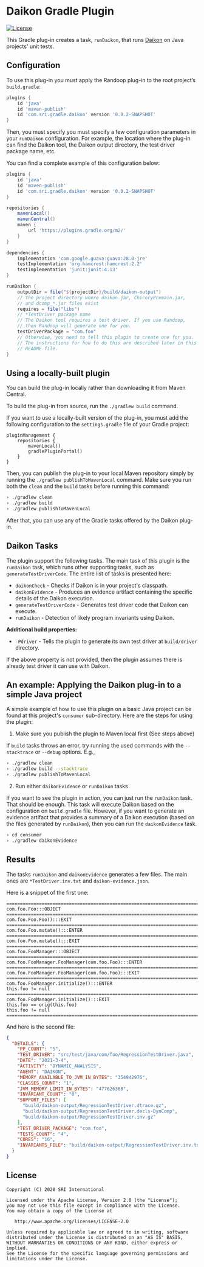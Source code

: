 # Daikon Gradle Plugin

[![License](https://img.shields.io/badge/license-apache%202.0-blue.svg)](http://www.apache.org/licenses/LICENSE-2.0)

This Gradle plug-in creates a task, `runDaikon`, that runs [Daikon](https://plse.cs.washington.edu/daikon/) on Java projects' unit tests.

## Configuration

To use this plug-in you must apply the Randoop plug-in to the root project’s `build.gradle`:

```groovy
plugins {
    id 'java'
    id 'maven-publish'
    id 'com.sri.gradle.daikon' version '0.0.2-SNAPSHOT'
}
```

Then, you must specify you must specify a few configuration parameters in your `runDaikon` configuration.
For example, the location where the plug-in can find the Daikon tool, the Daikon output directory,
the test driver package name, etc.

You can find a complete example of this configuration below:

```groovy
plugins {
    id 'java'
    id 'maven-publish'
    id 'com.sri.gradle.daikon' version '0.0.2-SNAPSHOT'
}

repositories {
    mavenLocal()
    mavenCentral()
    maven {
        url 'https://plugins.gradle.org/m2/'
    }
}

dependencies {
    implementation 'com.google.guava:guava:28.0-jre'
    testImplementation 'org.hamcrest:hamcrest:2.2'
    testImplementation 'junit:junit:4.13'
}

runDaikon {
    outputDir = file("${projectDir}/build/daikon-output")
    // the project directory where daikon.jar, ChicoryPremain.jar,
    // and dcomp_*.jar files exist  
    requires = file("libs")
    // *TestDriver package name
    // The Daikon tool requires a test driver. If you use Randoop,
    // then Randoop will generate one for you.
    testDriverPackage = "com.foo"
    // Otherwise, you need to tell this plugin to create one for you.
    // The instructions for how to do this are described later in this
    // README file.
}
```

## Using a locally-built plugin

You can build the plug-in locally rather than downloading it from Maven Central.

To build the plug-in from source, run the `./gradlew build` command.

If you want to use a locally-built version of the plug-in, you must add the following configuration to
the `settings.gradle` file of your Gradle project:

```
pluginManagement {
    repositories {
        mavenLocal()
        gradlePluginPortal()
    }
}
```

Then, you can publish the plug-in to your local Maven repository simply by running the `./gradlew publishToMavenLocal` command.
Make sure you run both the `clean` and the `build` tasks before running this command:

```sh
› ./gradlew clean
› ./gradlew build
› ./gradlew publishToMavenLocal
```

After that, you can use any of the Gradle tasks offered by the Daikon plug-in.

## Daikon Tasks

The plugin support the following tasks. The main task of this plugin is the `runDaikon` task, which
runs other supporting tasks, such as `generateTestDriverCode`. The entire list of tasks is presented here:

- `daikonCheck` - Checks if Daikon is in your project's classpath.
- `daikonEvidence` - Produces an evidence artifact containing the specific details of the Daikon execution.
- `generateTestDriverCode` - Generates test driver code that Daikon can execute.
- `runDaikon` - Detection of likely program invariants using Daikon.

**Additional build properties:**

-   `-Pdriver` - Tells the plugin to generate its own test driver at `build/driver` directory.

If the above property is not provided, then the plugin assumes there is already test driver it can use with Daikon.

## An example: Applying the Daikon plug-in to a simple Java project

A simple example of how to use this plugin on a basic Java project can be found at this project's
`consumer` sub-directory. Here are the steps for using the plugin:

1. Make sure you publish the plugin to Maven local first (See steps above)

If `build` tasks throws an error, try running the used commands with the `--stacktrace` or `--debug` options. E.g.,

```sh
› ./gradlew clean
› ./gradlew build --stacktrace
› ./gradlew publishToMavenLocal
```

2. Run either `daikonEvidence` or `runDaikon` tasks

If you want to see the plugin in action, you can just run the `runDaikon` task. That should be enough.
This task will execute Daikon based on the configuration on `build.gradle` file. However, if you want to generate 
an evidence artifact that provides a summary of a Daikon execution (based on the files generated by `runDaikon`), 
then you can run the `daikonEvidence` task.

```sh
› cd consumer
› ./gradlew daikonEvidence
```

## Results

The tasks `runDaikon` and `daikonEvidence` generates a few files. The main ones are 
`*TestDriver.inv.txt` and `daikon-evidence.json`.

Here is a snippet of the first one:

```text
===========================================================================
com.foo.Foo:::OBJECT
===========================================================================
com.foo.Foo.Foo():::EXIT
===========================================================================
com.foo.Foo.mutate():::ENTER
===========================================================================
com.foo.Foo.mutate():::EXIT
===========================================================================
com.foo.FooManager:::OBJECT
===========================================================================
com.foo.FooManager.FooManager(com.foo.Foo):::ENTER
===========================================================================
com.foo.FooManager.FooManager(com.foo.Foo):::EXIT
===========================================================================
com.foo.FooManager.initialize():::ENTER
this.foo != null
===========================================================================
com.foo.FooManager.initialize():::EXIT
this.foo == orig(this.foo)
this.foo != null
===========================================================================
```

And here is the second file:

```json
{
  "DETAILS": {
    "PP_COUNT": "5",
    "TEST_DRIVER": "src/test/java/com/foo/RegressionTestDriver.java",
    "DATE": "2021-3-4",
    "ACTIVITY": "DYNAMIC_ANALYSIS",
    "AGENT": "DAIKON",
    "MEMORY_AVAILABLE_TO_JVM_IN_BYTES": "354942976",
    "CLASSES_COUNT": "1",
    "JVM_MEMORY_LIMIT_IN_BYTES": "477626368",
    "INVARIANT_COUNT": "0",
    "SUPPORT_FILES": [
      "build/daikon-output/RegressionTestDriver.dtrace.gz",
      "build/daikon-output/RegressionTestDriver.decls-DynComp",
      "build/daikon-output/RegressionTestDriver.inv.gz"
    ],
    "TEST_DRIVER_PACKAGE": "com.foo",
    "TESTS_COUNT": "4",
    "CORES": "16",
    "INVARIANTS_FILE": "build/daikon-output/RegressionTestDriver.inv.txt"
  }
}
```


## License

    Copyright (C) 2020 SRI International

    Licensed under the Apache License, Version 2.0 (the "License");
    you may not use this file except in compliance with the License.
    You may obtain a copy of the License at

       http://www.apache.org/licenses/LICENSE-2.0

    Unless required by applicable law or agreed to in writing, software
    distributed under the License is distributed on an "AS IS" BASIS,
    WITHOUT WARRANTIES OR CONDITIONS OF ANY KIND, either express or implied.
    See the License for the specific language governing permissions and
    limitations under the License.
